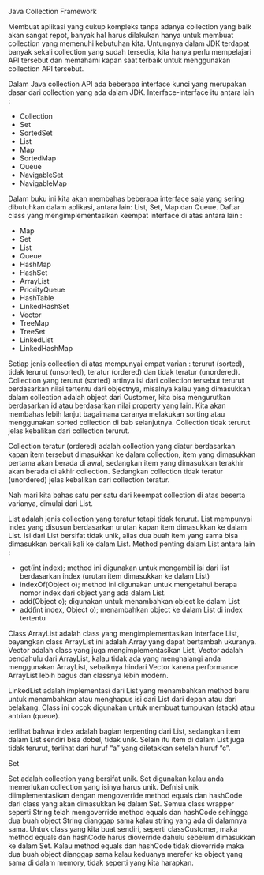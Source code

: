 Java Collection Framework

Membuat aplikasi yang cukup kompleks tanpa adanya collection yang baik akan sangat repot,
banyak hal harus dilakukan hanya untuk membuat collection yang memenuhi kebutuhan kita.
Untungnya dalam JDK terdapat banyak sekali collection yang sudah tersedia, kita hanya perlu
mempelajari API tersebut dan memahami kapan saat terbaik untuk menggunakan collection
API tersebut.

Dalam Java collection API ada beberapa interface kunci yang merupakan dasar dari collection
yang ada dalam JDK. Interface-interface itu antara lain :
- Collection
- Set
- SortedSet 
- List
- Map
- SortedMap
- Queue
- NavigableSet
- NavigableMap

Dalam buku ini kita akan membahas beberapa interface saja yang sering dibutuhkan dalam
aplikasi, antara lain: List, Set, Map dan Queue. Daftar class yang mengimplementasikan
keempat interface di atas antara lain :
- Map
- Set
- List
- Queue 
- HashMap
- HashSet
- ArrayList
- PriorityQueue 
- HashTable
- LinkedHashSet
- Vector
- TreeMap
- TreeSet
- LinkedList 
- LinkedHashMap

Setiap jenis collection di atas mempunyai empat varian : terurut (sorted), tidak terurut
(unsorted), teratur (ordered) dan tidak teratur (unordered). Collection yang terurut (sorted)
artinya isi dari collection tersebut terurut berdasarkan nilai tertentu dari objectnya, misalnya
kalau yang dimasukkan dalam collection adalah object dari Customer, kita bisa mengurutkan
berdasarkan id atau berdasarkan nilai property yang lain. Kita akan membahas lebih lanjut
bagaimana caranya melakukan sorting atau menggunakan sorted collection di bab selanjutnya.
Collection tidak terurut jelas kebalikan dari collection terurut.

Collection teratur (ordered) adalah collection yang diatur berdasarkan kapan item tersebut
dimasukkan ke dalam collection, item yang dimasukkan pertama akan berada di awal,
sedangkan item yang dimasukkan terakhir akan berada di akhir collection. Sedangkan
collection tidak teratur (unordered) jelas kebalikan dari collection teratur.

Nah mari kita bahas satu per satu dari keempat collection di atas beserta varianya, dimulai
dari List.

List adalah jenis collection yang teratur tetapi tidak terurut. List mempunyai index yang
disusun berdasarkan urutan kapan item dimasukkan ke dalam List. Isi dari List bersifat tidak
unik, alias dua buah item yang sama bisa dimasukkan berkali kali ke dalam List. Method
penting dalam List antara lain :

- get(int index); method ini digunakan untuk mengambil isi dari list berdasarkan index
  (urutan item dimasukkan ke dalam List)
- indexOf(Object o); method ini digunakan untuk mengetahui berapa nomor index dari object
  yang ada dalam List. 
- add(Object o); digunakan untuk menambahkan object ke dalam List 
- add(int index, Object o); menambahkan object ke dalam List di index tertentu

Class ArrayList adalah class yang mengimplementasikan interface List, bayangkan class ArrayList
ini adalah Array yang dapat bertambah ukuranya. Vector adalah class yang juga
mengimplementasikan List, Vector adalah pendahulu dari ArrayList, kalau tidak ada yang
menghalangi anda menggunakan ArrayList, sebaiknya hindari Vector karena performance
ArrayList lebih bagus dan classnya lebih modern.

LinkedList adalah implementasi dari List yang menambahkan method baru untuk menambahkan
atau menghapus isi dari List dari depan atau dari belakang. Class ini cocok digunakan untuk
membuat tumpukan (stack) atau antrian (queue).

terlihat bahwa index adalah bagian terpenting dari List, sedangkan item dalam List sendiri bisa
dobel, tidak unik. Selain itu item di dalam List juga tidak terurut, terlihat dari huruf “a” yang
diletakkan setelah huruf “c”.

Set

Set adalah collection yang bersifat unik. Set digunakan kalau anda memerlukan collection yang
isinya harus unik. Defnisi unik diimplementasikan dengan mengoverride method equals dan
hashCode dari class yang akan dimasukkan ke dalam Set. Semua class wrapper seperti String
telah mengoverride method equals dan hashCode sehingga dua buah object String dianggap sama
kalau string yang ada di dalamnya sama. Untuk class yang kita buat sendiri, seperti classCustomer, maka method equals dan hashCode harus dioverride dahulu sebelum dimasukkan ke
dalam Set. Kalau method equals dan hashCode tidak dioverride maka dua buah object
dianggap sama kalau keduanya merefer ke object yang sama di dalam memory, tidak seperti
yang kita harapkan.
